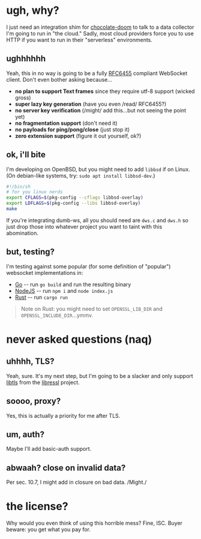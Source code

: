 # ugh, why?
I just need an integration shim for [chocolate-doom](https://github.com/voutilad/chocolate-doom) to talk to a data collector I'm going to run in "the cloud." Sadly, most cloud providers force you to use HTTP if you want to run in their "serverless" environments.

## ughhhhhh
Yeah, this in no way is going to be a fully [RFC6455](https://tools.ietf.org/html/rfc6455) compliant WebSocket client. Don't even bother asking because...
- **no plan to support Text frames** since they require utf-8 support (wicked gross)
- **super lazy key generation** (have you even /read/ RFC6455?)
- **no server key verification** (/might/ add this...but not seeing the point yet)
- **no fragmentation support** (don't need it)
- **no payloads for ping/pong/close** (just stop it)
- **zero extension support** (figure it out yourself, ok?)

## ok, i'll bite
I'm developing on OpenBSD, but you might need to add `libbsd` if on Linux. (On debian-like systems, try: `sudo apt install libbsd-dev`.)

```bash
#!/bin/sh
# for you linux nerds
export CFLAGS=$(pkg-config --cflags libbsd-overlay)
export LDFLAGS=$(pkg-config --libs libbsd-overlay)
make
```

If you're integrating dumb-ws, all you should need are `dws.c` and `dws.h` so just drop those into whatever project you want to taint with this abomination.

## but, testing?
I'm testing against some popular (for some definition of "popular") websocket implementations in:
- [Go](./go-test) -- run `go build` and run the resulting binary
- [NodeJS](./nodejs-test) -- run `npm i` and `node index.js`
- [Rust](./rust-test) -- run `cargo run`

> Note on Rust: you might need to set `OPENSSL_LIB_DIR` and `OPENSSL_INCLUDE_DIR`...ymmv.

# never asked questions (naq)

## uhhhh, TLS?
Yeah, sure. It's my next step, but I'm going to be a slacker and only support [libtls](https://man.openbsd.org/tls_init.3) from the [libressl](https://libressl.org) project.

## soooo, proxy?
Yes, this is actually a priority for me after TLS.

## um, auth?
Maybe I'll add basic-auth support.

## abwaah? close on invalid data?
Per sec. 10.7, I might add in closure on bad data. /Might./

# the license?
Why would you even think of using this horrible mess? Fine, ISC. Buyer beware: you get what you pay for.
